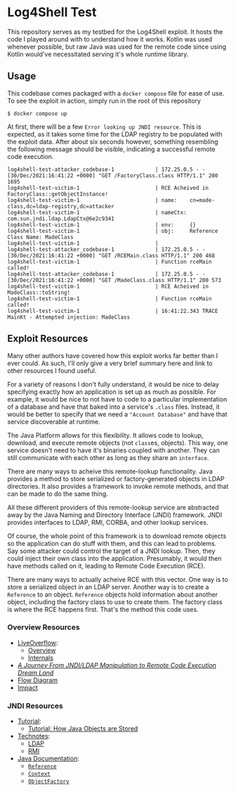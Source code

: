 # Log4Shell Test

This repository serves as my testbed for the Log4Shell exploit. It hosts the
code I played around with to understand how it works. Kotlin was used whenever
possible, but raw Java was used for the remote code since using Kotlin would've
necessitated serving it's whole runtime library.


## Usage

This codebase comes packaged with a `docker compose` file for ease of use. To
see the exploit in action, simply run in the root of this repository
```
$ docker compose up
```

At first, there will be a few `Error looking up JNDI resource`. This is
expected, as it takes some time for the LDAP registry to be populated with the
exploit data. After about six seconds however, something resembling the
following message should be visible, indicating a successful remote code
execution.
```
log4shell-test-attacker_codebase-1             | 172.25.0.5 - - [30/Dec/2021:16:41:22 +0000] "GET /FactoryClass.class HTTP/1.1" 200 1695
log4shell-test-victim-1                        | RCE Acheived in FactoryClass::getObjectInstance!
log4shell-test-victim-1                        | name:    cn=made-class,dc=ldap-registry,dc=attacker
log4shell-test-victim-1                        | nameCtx: com.sun.jndi.ldap.LdapCtx@6e2c9341
log4shell-test-victim-1                        | env:     {}
log4shell-test-victim-1                        | obj:     Reference Class Name: MadeClass
log4shell-test-victim-1                        |
log4shell-test-attacker_codebase-1             | 172.25.0.5 - - [30/Dec/2021:16:41:22 +0000] "GET /RCEMain.class HTTP/1.1" 200 468
log4shell-test-victim-1                        | Function rceMain called!
log4shell-test-attacker_codebase-1             | 172.25.0.5 - - [30/Dec/2021:16:41:22 +0000] "GET /MadeClass.class HTTP/1.1" 200 573
log4shell-test-victim-1                        | RCE Acheived in MadeClass::toString!
log4shell-test-victim-1                        | Function rceMain called!
log4shell-test-victim-1                        | 16:41:22.343 TRACE MainKt - Attempted injection: MadeClass
```


## Exploit Resources

Many other authors have covered how this exploit works far better than I ever
could. As such, I'll only give a very brief summary here and link to other
resources I found useful.

For a variety of reasons I don't fully understand, it would be nice to delay
specifying exactly how an application is set up as much as possible. For
example, it would be nice to not have to code to a particular implementation of
a database and have that baked into a service's `.class` files. Instead, it
would be better to specify that we need a `"Account Database"` and have that
service discoverable at runtime.

The Java Platform allows for this flexibility. It allows code to lookup,
download, and execute remote objects (not `class`es, objects). This way, one
service doesn't need to have it's binaries coupled with another. They can still
communicate with each other as long as they share an `interface`.

There are many ways to acheive this remote-lookup functionality. Java provides a
method to store serialized or factory-generated objects in LDAP directories. It
also provides a framework to invoke remote methods, and that can be made to do
the same thing.

All these different providers of this remote-lookup service are abstracted away
by the Java Naming and Directory Interface (JNDI) framework. JNDI provides
interfaces to LDAP, RMI, CORBA, and other lookup services.

Of course, the whole point of this framework is to download remote objects so
the application can do stuff with them, and this can lead to problems. Say some
attacker could control the target of a JNDI lookup. Then, they could inject
their own class into the application. Presumably, it would then have methods
called on it, leading to Remote Code Execution (RCE).

There are many ways to actually acheive RCE with this vector. One way is to
store a serialized object in an LDAP server. Another way is to create a
`Reference` to an object. `Reference` objects hold information about another
object, including the factory class to use to create them. The factory class is
where the RCE happens first. That's the method this code uses.

### Overview Resources
* [LiveOverflow](https://www.youtube.com/channel/UClcE-kVhqyiHCcjYwcpfj9w):
  * [Overview](https://www.youtube.com/watch?v=w2F67LbEtnk)
  * [Internals](https://www.youtube.com/watch?v=iI9Dz3zN4d8)
* [*A Journey From JNDI/LDAP Manipulation to Remote Code Execution Dream Land*](https://www.youtube.com/watch?v=Y8a5nB-vy78)
* [Flow Diagram](https://www.radware.com/security/threat-advisories-and-attack-reports/log4shell-critical-log4j-vulnerability/)
* [Impact](https://www.lunasec.io/docs/blog/log4j-zero-day/)

### JNDI Resources
* [Tutorial](https://docs.oracle.com/javase/jndi/tutorial/):
    * [Tutorial: How Java Objects are Stored](https://docs.oracle.com/javase/jndi/tutorial/objects/index.html)
* [Technotes](https://docs.oracle.com/javase/8/docs/technotes/guides/jndi/):
  * [LDAP](https://docs.oracle.com/javase/8/docs/technotes/guides/jndi/jndi-ldap.html)
  * [RMI](https://docs.oracle.com/javase/7/docs/technotes/guides/jndi/jndi-rmi.html)
* [Java Documentation](https://docs.oracle.com/javase/8/docs/api/):
  * [`Reference`](https://docs.oracle.com/javase/8/docs/api/javax/naming/Reference.html)
  * [`Context`](https://docs.oracle.com/javase/8/docs/api/javax/naming/Context.html)
  * [`ObjectFactory`](https://docs.oracle.com/javase/8/docs/api/javax/naming/spi/ObjectFactory.html)

